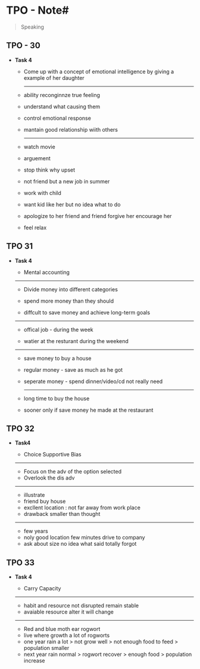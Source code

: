 # TPO - Note#

>   Speaking


## TPO - 30
* **Task 4**

  * Come up with a concept of emotional intelligence by giving a example of her daughter

    ---

  * ability  reconginnze true feeling

  * understand what causing them

  * control emotional response

  * mantain good relationship wiith others

    ----

  * watch movie

  * arguement

  * stop think why upset

  * not friend but a new job in summer

  * work with child

  * want kid like her but no idea what to do

  * apologize to her friend and friend forgive her encourage her 

  * feel relax
## TPO 31
*  **Task 4**
   *   Mental accounting

      ---

   *   Divide money into different categories

   *   spend more money than they should

   *   diffcult to save money and achieve long-term goals

      ---

   *   offical job - during the week 

   *   watier at the resturant during the weekend

      ---

   *   save money to buy a house

   *   regular money - save as much as he got

   *   seperate money - spend dinner/video/cd not really need

       ---

   *   long time to buy the house

   *   sooner only if save money he made at the restaurant


##  TPO 32

*   **Task4**

    *   Choice Supportive Bias

    ---

    *   Focus on the adv of the option selected
    *   Overlook the dis adv

    ---

    *   illustrate
    *    friend buy house 
    *   excllent location : not far away from work place
    *   drawback smaller than thought

    ---

    *   few years 
    *   noly good location few minutes drive to company
    *   ask about size  no idea what said totally forgot

## TPO 33

*   **Task 4**

    *   Carry Capacity

    ---

    *   habit and resource not disrupted remain stable
    *   avaiable resource alter it will change

    ---

    *   Red and blue moth ear rogwort
    *   live where growth a lot of rogworts
    *   one year rain a lot  > not grow well > not enough food to feed > population smaller
    *   next year rain normal > rogwort recover > enough food > population increase